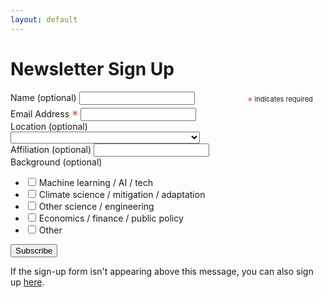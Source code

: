 ```yaml
---
layout: default
---
```


# Newsletter Sign Up

<!-- Begin Mailchimp Signup Form -->
<style type="text/css">
#mc_embed_signup .indicates-required {text-align:right; font-size:11px; margin-right:4%;}
#mc_embed_signup .asterisk {color:#e85c41; font-size:150%; font-weight:normal; position:relative; top:5px;}
#mc_embed_signup div#mce-responses {float:left; top:-1.4em; padding:0em .5em 0em .5em; overflow:hidden; width:90%; margin: 0 5%; clear: both;}
#mc_embed_signup div.response {margin:1em 0; padding:1em .5em .5em 0; font-weight:bold; float:left; top:-1.5em; z-index:1; width:80%;}
#mc_embed_signup #mce-error-response {display:none;}
#mc_embed_signup #mce-success-response {color:#529214; display:none;}
#mc_embed_signup label.error {display:block; float:none; width:auto; margin-left:1.05em; text-align:left; padding:.5em 0;}
#mc_embed_signup .clear {clear:both;}
#mc_embed_signup #num-subscribers {font-size:1.1em;}
#mc_embed_signup #num-subscribers span {padding:.5em; border:1px solid #ccc; margin-right:.5em; font-weight:bold;}
#mc_embed_signup #mc-embedded-subscribe-form div.mce_inline_error {display:inline-block; margin:2px 0 1em 0; padding:5px 10px; background-color:rgba(255,255,255,0.85); -webkit-border-radius: 3px; -moz-border-radius: 3px; border-radius: 3px; font-size:14px; font-weight:normal; z-index:1; color:#e85c41;}
#mc_embed_signup #mc-embedded-subscribe-form input.mce_inline_error {border:2px solid #e85c41;}
#mc_embed_signup form, #mc_embed_signup .mc-field-group{ padding: 0; }
#mc_embed_signup input[type='checkbox']{ margin-right: 5px; }
#mc_embed_signup .indicates-required { float: right; }
</style>

<div id="mc_embed_signup">
<form action="https://climatechange.us3.list-manage.com/subscribe/post?u=a5463f28627a77a4b2a79e7d0&amp;id=e28537c7a1" method="post" id="mc-embedded-subscribe-form" name="mc-embedded-subscribe-form" class="validate" target="_blank" novalidate>
    <div id="mc_embed_signup_scroll">
<div class="indicates-required"><span class="asterisk">*</span> indicates required</div>
<div class="mc-field-group field">
    <label for="mce-MMERGE7" class='label'>Name (optional) </label>
    <input type="text" value="" name="MMERGE7" class="input" id="mce-MMERGE7">
</div>
<div class="mc-field-group field">
    <label for="mce-EMAIL" class='label'>Email Address  <span class="asterisk">*</span>
</label>
    <input type="email" value="" name="EMAIL" class="required email input" id="mce-EMAIL">
</div>
<div class="mc-field-group field">
    <label for="mce-MMERGE3" class='label'>Location (optional) </label>
    <div class='select'>
    <select name="MMERGE3" class="" id="mce-MMERGE3">
    <option value=""></option>
    <option value="- Select an option -">- Select an option -</option>
<option value="United States of America">United States of America</option>
<option value="Aaland Islands">Aaland Islands</option>
<option value="Afghanistan">Afghanistan</option>
<option value="Albania">Albania</option>
<option value="Algeria">Algeria</option>
<option value="American Samoa">American Samoa</option>
<option value="Andorra">Andorra</option>
<option value="Angola">Angola</option>
<option value="Anguilla">Anguilla</option>
<option value="Antarctica">Antarctica</option>
<option value="Antigua And Barbuda">Antigua And Barbuda</option>
<option value="Argentina">Argentina</option>
<option value="Armenia">Armenia</option>
<option value="Aruba">Aruba</option>
<option value="Australia">Australia</option>
<option value="Austria">Austria</option>
<option value="Azerbaijan">Azerbaijan</option>
<option value="Bahamas">Bahamas</option>
<option value="Bahrain">Bahrain</option>
<option value="Bangladesh">Bangladesh</option>
<option value="Barbados">Barbados</option>
<option value="Belarus">Belarus</option>
<option value="Belgium">Belgium</option>
<option value="Belize">Belize</option>
<option value="Benin">Benin</option>
<option value="Bermuda">Bermuda</option>
<option value="Bhutan">Bhutan</option>
<option value="Bolivia">Bolivia</option>
<option value="Bonaire, Saint Eustatius and Saba">Bonaire, Saint Eustatius and Saba</option>
<option value="Bosnia and Herzegovina">Bosnia and Herzegovina</option>
<option value="Botswana">Botswana</option>
<option value="Bouvet Island">Bouvet Island</option>
<option value="Brazil">Brazil</option>
<option value="British Indian Ocean Territory">British Indian Ocean Territory</option>
<option value="Brunei Darussalam">Brunei Darussalam</option>
<option value="Bulgaria">Bulgaria</option>
<option value="Burkina Faso">Burkina Faso</option>
<option value="Burundi">Burundi</option>
<option value="Cambodia">Cambodia</option>
<option value="Cameroon">Cameroon</option>
<option value="Canada">Canada</option>
<option value="Cape Verde">Cape Verde</option>
<option value="Cayman Islands">Cayman Islands</option>
<option value="Central African Republic">Central African Republic</option>
<option value="Chad">Chad</option>
<option value="Chile">Chile</option>
<option value="China">China</option>
<option value="Christmas Island">Christmas Island</option>
<option value="Cocos (Keeling) Islands">Cocos (Keeling) Islands</option>
<option value="Colombia">Colombia</option>
<option value="Comoros">Comoros</option>
<option value="Congo">Congo</option>
<option value="Cook Islands">Cook Islands</option>
<option value="Costa Rica">Costa Rica</option>
<option value="Cote D'Ivoire">Cote D'Ivoire</option>
<option value="Croatia">Croatia</option>
<option value="Cuba">Cuba</option>
<option value="Curacao">Curacao</option>
<option value="Cyprus">Cyprus</option>
<option value="Czech Republic">Czech Republic</option>
<option value="Democratic Republic of the Congo">Democratic Republic of the Congo</option>
<option value="Denmark">Denmark</option>
<option value="Djibouti">Djibouti</option>
<option value="Dominica">Dominica</option>
<option value="Dominican Republic">Dominican Republic</option>
<option value="Ecuador">Ecuador</option>
<option value="Egypt">Egypt</option>
<option value="El Salvador">El Salvador</option>
<option value="Equatorial Guinea">Equatorial Guinea</option>
<option value="Eritrea">Eritrea</option>
<option value="Estonia">Estonia</option>
<option value="Ethiopia">Ethiopia</option>
<option value="Falkland Islands">Falkland Islands</option>
<option value="Faroe Islands">Faroe Islands</option>
<option value="Fiji">Fiji</option>
<option value="Finland">Finland</option>
<option value="France">France</option>
<option value="French Guiana">French Guiana</option>
<option value="French Polynesia">French Polynesia</option>
<option value="French Southern Territories">French Southern Territories</option>
<option value="Gabon">Gabon</option>
<option value="Gambia">Gambia</option>
<option value="Georgia">Georgia</option>
<option value="Germany">Germany</option>
<option value="Ghana">Ghana</option>
<option value="Gibraltar">Gibraltar</option>
<option value="Greece">Greece</option>
<option value="Greenland">Greenland</option>
<option value="Grenada">Grenada</option>
<option value="Guadeloupe">Guadeloupe</option>
<option value="Guam">Guam</option>
<option value="Guatemala">Guatemala</option>
<option value="Guernsey">Guernsey</option>
<option value="Guinea">Guinea</option>
<option value="Guinea-Bissau">Guinea-Bissau</option>
<option value="Guyana">Guyana</option>
<option value="Haiti">Haiti</option>
<option value="Heard and Mc Donald Islands">Heard and Mc Donald Islands</option>
<option value="Honduras">Honduras</option>
<option value="Hong Kong">Hong Kong</option>
<option value="Hungary">Hungary</option>
<option value="Iceland">Iceland</option>
<option value="India">India</option>
<option value="Indonesia">Indonesia</option>
<option value="Iran">Iran</option>
<option value="Iraq">Iraq</option>
<option value="Ireland">Ireland</option>
<option value="Isle of Man">Isle of Man</option>
<option value="Israel">Israel</option>
<option value="Italy">Italy</option>
<option value="Jamaica">Jamaica</option>
<option value="Japan">Japan</option>
<option value="Jersey  (Channel Islands)">Jersey  (Channel Islands)</option>
<option value="Jordan">Jordan</option>
<option value="Kazakhstan">Kazakhstan</option>
<option value="Kenya">Kenya</option>
<option value="Kiribati">Kiribati</option>
<option value="Kuwait">Kuwait</option>
<option value="Kyrgyzstan">Kyrgyzstan</option>
<option value="Lao People's Democratic Republic">Lao People's Democratic Republic</option>
<option value="Latvia">Latvia</option>
<option value="Lebanon">Lebanon</option>
<option value="Lesotho">Lesotho</option>
<option value="Liberia">Liberia</option>
<option value="Libya">Libya</option>
<option value="Liechtenstein">Liechtenstein</option>
<option value="Lithuania">Lithuania</option>
<option value="Luxembourg">Luxembourg</option>
<option value="Macau">Macau</option>
<option value="Macedonia">Macedonia</option>
<option value="Madagascar">Madagascar</option>
<option value="Malawi">Malawi</option>
<option value="Malaysia">Malaysia</option>
<option value="Maldives">Maldives</option>
<option value="Mali">Mali</option>
<option value="Malta">Malta</option>
<option value="Marshall Islands">Marshall Islands</option>
<option value="Martinique">Martinique</option>
<option value="Mauritania">Mauritania</option>
<option value="Mauritius">Mauritius</option>
<option value="Mayotte">Mayotte</option>
<option value="Mexico">Mexico</option>
<option value="Micronesia, Federated States of">Micronesia, Federated States of</option>
<option value="Moldova, Republic of">Moldova, Republic of</option>
<option value="Monaco">Monaco</option>
<option value="Mongolia">Mongolia</option>
<option value="Montenegro">Montenegro</option>
<option value="Montserrat">Montserrat</option>
<option value="Morocco">Morocco</option>
<option value="Mozambique">Mozambique</option>
<option value="Myanmar">Myanmar</option>
<option value="Namibia">Namibia</option>
<option value="Nauru">Nauru</option>
<option value="Nepal">Nepal</option>
<option value="Netherlands">Netherlands</option>
<option value="Netherlands Antilles">Netherlands Antilles</option>
<option value="New Caledonia">New Caledonia</option>
<option value="New Zealand">New Zealand</option>
<option value="Nicaragua">Nicaragua</option>
<option value="Niger">Niger</option>
<option value="Nigeria">Nigeria</option>
<option value="Niue">Niue</option>
<option value="Norfolk Island">Norfolk Island</option>
<option value="North Korea">North Korea</option>
<option value="Northern Mariana Islands">Northern Mariana Islands</option>
<option value="Norway">Norway</option>
<option value="Oman">Oman</option>
<option value="Pakistan">Pakistan</option>
<option value="Palau">Palau</option>
<option value="Palestine">Palestine</option>
<option value="Panama">Panama</option>
<option value="Papua New Guinea">Papua New Guinea</option>
<option value="Paraguay">Paraguay</option>
<option value="Peru">Peru</option>
<option value="Philippines">Philippines</option>
<option value="Pitcairn">Pitcairn</option>
<option value="Poland">Poland</option>
<option value="Portugal">Portugal</option>
<option value="Puerto Rico">Puerto Rico</option>
<option value="Qatar">Qatar</option>
<option value="Republic of Kosovo">Republic of Kosovo</option>
<option value="Reunion">Reunion</option>
<option value="Romania">Romania</option>
<option value="Russia">Russia</option>
<option value="Rwanda">Rwanda</option>
<option value="Saint Kitts and Nevis">Saint Kitts and Nevis</option>
<option value="Saint Lucia">Saint Lucia</option>
<option value="Saint Martin">Saint Martin</option>
<option value="Saint Vincent and the Grenadines">Saint Vincent and the Grenadines</option>
<option value="Samoa (Independent)">Samoa (Independent)</option>
<option value="San Marino">San Marino</option>
<option value="Sao Tome and Principe">Sao Tome and Principe</option>
<option value="Saudi Arabia">Saudi Arabia</option>
<option value="Senegal">Senegal</option>
<option value="Serbia">Serbia</option>
<option value="Seychelles">Seychelles</option>
<option value="Sierra Leone">Sierra Leone</option>
<option value="Singapore">Singapore</option>
<option value="Sint Maarten">Sint Maarten</option>
<option value="Slovakia">Slovakia</option>
<option value="Slovenia">Slovenia</option>
<option value="Solomon Islands">Solomon Islands</option>
<option value="Somalia">Somalia</option>
<option value="South Africa">South Africa</option>
<option value="South Georgia and the South Sandwich Islands">South Georgia and the South Sandwich Islands</option>
<option value="South Korea">South Korea</option>
<option value="South Sudan">South Sudan</option>
<option value="Spain">Spain</option>
<option value="Sri Lanka">Sri Lanka</option>
<option value="St. Helena">St. Helena</option>
<option value="St. Pierre and Miquelon">St. Pierre and Miquelon</option>
<option value="Sudan">Sudan</option>
<option value="Suriname">Suriname</option>
<option value="Svalbard and Jan Mayen Islands">Svalbard and Jan Mayen Islands</option>
<option value="Swaziland">Swaziland</option>
<option value="Sweden">Sweden</option>
<option value="Switzerland">Switzerland</option>
<option value="Syria">Syria</option>
<option value="Taiwan">Taiwan</option>
<option value="Tajikistan">Tajikistan</option>
<option value="Tanzania">Tanzania</option>
<option value="Thailand">Thailand</option>
<option value="Timor-Leste">Timor-Leste</option>
<option value="Togo">Togo</option>
<option value="Tokelau">Tokelau</option>
<option value="Tonga">Tonga</option>
<option value="Trinidad and Tobago">Trinidad and Tobago</option>
<option value="Tunisia">Tunisia</option>
<option value="Turkey">Turkey</option>
<option value="Turkmenistan">Turkmenistan</option>
<option value="Turks &amp; Caicos Islands">Turks &amp; Caicos Islands</option>
<option value="Turks and Caicos Islands">Turks and Caicos Islands</option>
<option value="Tuvalu">Tuvalu</option>
<option value="Uganda">Uganda</option>
<option value="Ukraine">Ukraine</option>
<option value="United Arab Emirates">United Arab Emirates</option>
<option value="United Kingdom">United Kingdom</option>
<option value="Uruguay">Uruguay</option>
<option value="USA Minor Outlying Islands">USA Minor Outlying Islands</option>
<option value="Uzbekistan">Uzbekistan</option>
<option value="Vanuatu">Vanuatu</option>
<option value="Vatican City State (Holy See)">Vatican City State (Holy See)</option>
<option value="Venezuela">Venezuela</option>
<option value="Vietnam">Vietnam</option>
<option value="Virgin Islands (British)">Virgin Islands (British)</option>
<option value="Virgin Islands (U.S.)">Virgin Islands (U.S.)</option>
<option value="Wallis and Futuna Islands">Wallis and Futuna Islands</option>
<option value="Western Sahara">Western Sahara</option>
<option value="Yemen">Yemen</option>
<option value="Zambia">Zambia</option>
<option value="Zimbabwe">Zimbabwe</option>
    </select></div>
</div>
<div class="mc-field-group field">
    <label for="mce-MMERGE1" class="label">Affiliation (optional) </label>
    <input type="text" value="" name="MMERGE1" class="input" id="mce-MMERGE1">
</div>
<div class="mc-field-group input-group field">
    <label class='label'>Background (optional) </label>
    <ul><li><input type="checkbox" value="1" name="group[25441][1]" id="mce-group[25441]-25441-0"><label for="mce-group[25441]-25441-0">Machine learning / AI / tech</label></li>
<li><input type="checkbox" value="2" name="group[25441][2]" id="mce-group[25441]-25441-1"><label for="mce-group[25441]-25441-1">Climate science / mitigation / adaptation</label></li>
<li><input type="checkbox" value="4" name="group[25441][4]" id="mce-group[25441]-25441-2"><label for="mce-group[25441]-25441-2">Other science / engineering</label></li>
<li><input type="checkbox" value="8" name="group[25441][8]" id="mce-group[25441]-25441-3"><label for="mce-group[25441]-25441-3">Economics / finance / public policy</label></li>
<li><input type="checkbox" value="16" name="group[25441][16]" id="mce-group[25441]-25441-4"><label for="mce-group[25441]-25441-4">Other</label></li>
</ul>
</div>
    <div id="mce-responses" class="clear">
        <div class="response" id="mce-error-response" style="display:none"></div>
        <div class="response" id="mce-success-response" style="display:none"></div>
    </div>    <!-- real people should not fill this in and expect good things - do not remove this or risk form bot signups-->
    <div style="position: absolute; left: -5000px;" aria-hidden="true"><input type="text" name="b_a5463f28627a77a4b2a79e7d0_e28537c7a1" tabindex="-1" value=""></div>
    <div class="clear"><input type="submit" value="Subscribe" name="subscribe" id="mc-embedded-subscribe" class="button"></div>
    </div>
</form>
</div>
<!--End mc_embed_signup-->

<p>
If the sign-up form isn't appearing above this message, you can also sign up <a href='https://climatechange.us3.list-manage.com/subscribe?u=a5463f28627a77a4b2a79e7d0&id=e28537c7a1' target='_blank'>here</a>.
</p>
